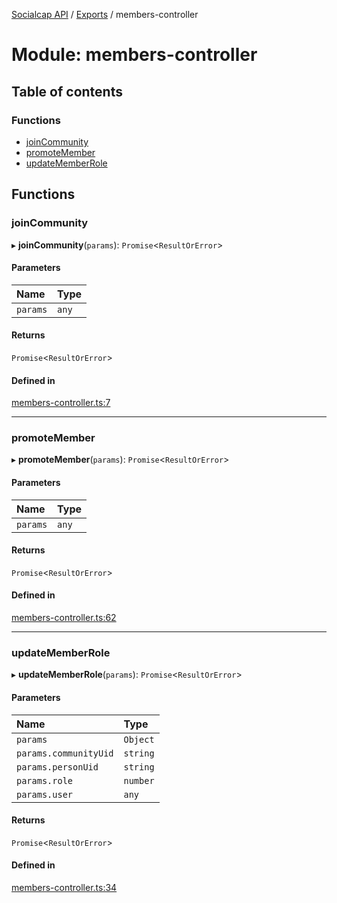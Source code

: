 [Socialcap API](../README.md) / [Exports](../modules.md) / members-controller

# Module: members-controller

## Table of contents

### Functions

- [joinCommunity](members_controller.md#joincommunity)
- [promoteMember](members_controller.md#promotemember)
- [updateMemberRole](members_controller.md#updatememberrole)

## Functions

### joinCommunity

▸ **joinCommunity**(`params`): `Promise`\<`ResultOrError`\>

#### Parameters

| Name | Type |
| :------ | :------ |
| `params` | `any` |

#### Returns

`Promise`\<`ResultOrError`\>

#### Defined in

[members-controller.ts:7](https://github.com/Identicon-Dao/socialcap-services/blob/21d5347d/src/controllers/members-controller.ts#L7)

___

### promoteMember

▸ **promoteMember**(`params`): `Promise`\<`ResultOrError`\>

#### Parameters

| Name | Type |
| :------ | :------ |
| `params` | `any` |

#### Returns

`Promise`\<`ResultOrError`\>

#### Defined in

[members-controller.ts:62](https://github.com/Identicon-Dao/socialcap-services/blob/21d5347d/src/controllers/members-controller.ts#L62)

___

### updateMemberRole

▸ **updateMemberRole**(`params`): `Promise`\<`ResultOrError`\>

#### Parameters

| Name | Type |
| :------ | :------ |
| `params` | `Object` |
| `params.communityUid` | `string` |
| `params.personUid` | `string` |
| `params.role` | `number` |
| `params.user` | `any` |

#### Returns

`Promise`\<`ResultOrError`\>

#### Defined in

[members-controller.ts:34](https://github.com/Identicon-Dao/socialcap-services/blob/21d5347d/src/controllers/members-controller.ts#L34)
